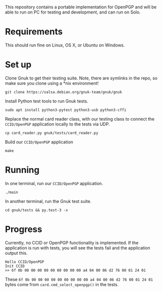 This repository contains a portable implementation for OpenPGP and will be
able to run on PC for testing and development, and can run on Solo.

# Requirements

This should run fine on Linux, OS X, or Ubuntu on Windows.

# Set up

Clone Gnuk to get their testing suite.  Note, there are symlinks in the repo, so
make sure you clone using a \*nix environment!

```
git clone https://salsa.debian.org/gnuk-team/gnuk/gnuk
```

Install Python test tools to run Gnuk tests.

```
sudo apt install python3-pytest python3-usb python3-cffi
```

Replace the normal card reader class, with our testing class to connect
the `CCID/OpenPGP` application locally to the tests via UDP.

```
cp card_reader.py gnuk/tests/card_reader.py
```

Build our `CCID/OpenPGP` application

```
make
```

# Running

In one terminal, run our `CCID/OpenPGP` application.

```
./main
```

In another terminal, run the Gnuk test suite.

```
cd gnuk/tests && py.test-3 -x
```

# Progress

Currently, no CCID or OpenPGP functionality is implemented.  If the application
is run with tests, you will see the tests fail and the application output this.

```
Hello CCID/OpenPGP
Init CCID
>> 6f 0b 00 00 00 00 00 00 00 00 00 a4 04 00 06 d2 76 00 01 24 01
```

These `6f 0b 00 00 00 00 00 00 00 00 00 a4 04 00 06 d2 76 00 01 24 01` bytes come from `card.cmd_select_openpgp()` in the tests.
